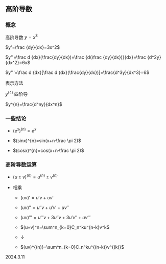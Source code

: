 ## 高阶导数

### 概念

高阶导数 $y=x^3$

$y'=\frac {dy}{dx}=3x^2$

$y''=\frac d {dx}(\frac{dy}{dx})=\frac {d(\frac {dy}{dx})}{dx}=\frac {d^2y}{dx^2}=6x$

$y'''=\frac d {dx}[\frac d {dx}(\frac{dy}{dx})]=\frac{d^3y}{dx^3}=6$

表示方法

$y^{(4)}$ 四阶导

$y^{n}=\frac{d^ny}{dx^n}$

### 一些结论

* $(e^x)^{(n)}=e^x$

* $(sinx)^{n}=sin(x+n·\frac \pi 2)$

* $(cosx)^{n}=cos(x+n·\frac \pi 2)$

### 高阶导数运算

* $(u\pm v)^{(n)}=u^{(n)}\pm v^{(n)}$

* 相乘

    * $(uv)'=u'v+uv'$

    * $(uv)''=u''v+u'v'+uv''$

    * $(uv)'''=u'''v+3u''v+3u'v''+uv'''$

    * $(u+v)^n=\sum^n_{k=0}C_n^ku^{n-k}v^k$

    * ↓ 

    * $(uv)^{(n)}=\sum^n_{k=0}C_n^ku^{(n-k)}v^{(k)}$

2024.3.11